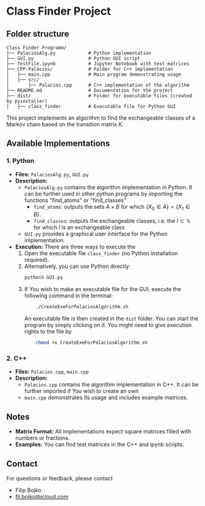 # Class Finder Project

## Folder structure
```
Class Finder Programm/
├── PalaciosAlg.py            # Python implementation
├── GUI.py                    # Python GUI script
├── TestFile.ipynb            # Jupyter Notebook with test matrices
├── CPP-Palacios/             # Folder for C++ implementation
│   ├── main.cpp              # Main program demonstrating usage
│   ├── src/
│       ├── Palacios.cpp      # C++ implementation of the algorithm
├── README.md                 # Documentation for the project
├── dist/                     # Folder for executable files (created by pyinstaller)
│   ├── class_finder          # Executable file for Python GUI

```

This project implements an algorithm to find the exchangeable classes of a Markov chain based on the transition matrix $K$.

## Available Implementations

### 1. Python
- **Files:** `PalaciosAlg.py`, `GUI.py`
- **Description:** 
  - `PalaciosAlg.py` contains the algorithm implementation in Python. It can be further used in other python programs by importing the functions "find_atoms" or "find_classes"
    - `find_atoms`: outputs the sets $A \times B$ for which $\{X_0 \in A\} = \{X_1 \in B\}$. 
    - `find_classes`: outputs the exchangeable classes, i.e. the $I \subset \mathbb{X}$ for which $I$ is an exchangeable class
  - `GUI.py` provides a graphical user interface for the Python implementation.
- **Execution:** There are three ways to execute the 
  1. Open the executable file `class_finder` (no Python installation required).
  2. Alternatively, you can use Python directly:
     ```bash
     python3 GUI.py
     ```
  3. If You wish to make an executable file for the GUI, execute the following command in the terminal:
        ```bash
            ./CreateExeForPalaciosAlgorithm.sh
        ```
        An executable file is then created in the `dist` folder. You can start the program by simply clicking on it.
        You might need to give execution rights to the file by 
        ```bash
            chmod +x CreateExeForPalaciosAlgorithm.sh
        ```

### 2. C++
- **Files:** `Palacios.cpp`, `main.cpp`
- **Description:** 
  - `Palacios.cpp` contains the algorithm implementation in C++. It can be further imported if You wish to create an own 
  - `main.cpp` demonstrates its usage and includes example matrices.


## Notes
- **Matrix Format:** All implementations expect square matrices filled with numbers or fractions.
- **Examples:** You can find test matrices in the C++ and ipynb scripts.

## Contact
For questions or feedback, please contact

- Filip Bojko
- fil.bojko@icloud.com